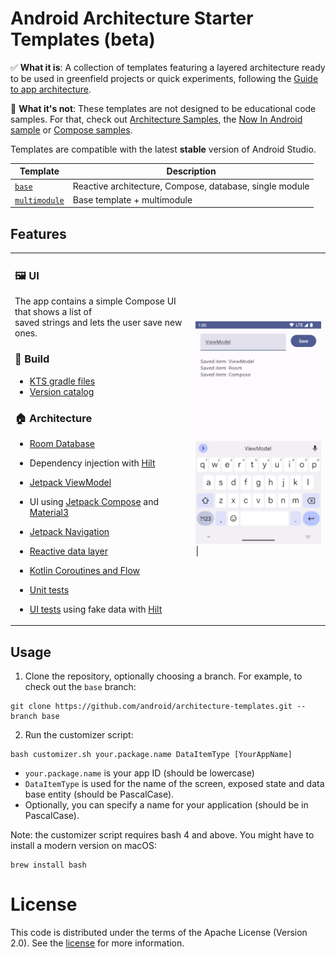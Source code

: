 Android Architecture Starter Templates (beta)
==================

✅ **What it is**: A collection of templates featuring a layered architecture ready to be used in greenfield projects
or quick experiments, following the [Guide to app architecture](https://developer.android.com/topic/architecture).

🙅 **What it's not**: These templates are not designed to be educational code samples. For that, check out [Architecture Samples](https://github.com/android/architecture-samples), the [Now In Android sample](https://github.com/android/nowinandroid) or [Compose samples](https://github.com/android/compose-samples).

Templates are compatible with the latest **stable** version of Android Studio.

| Template  | Description |
| ------------- | ------------- |
| [`base`](https://github.com/android/architecture-templates/tree/base)  | Reactive architecture, Compose, database, single module  |
| [`multimodule`](https://github.com/android/architecture-templates/tree/multimodule)  | Base template + multimodule  |

## Features

<table>
  <tr>
    <td>
      
### 🖼️ UI
      
The app contains a simple Compose UI that shows a list of <br>
saved strings and lets the user save new ones.<br>
      
### 🧱 Build

* [KTS gradle files](https://docs.gradle.org/current/userguide/kotlin_dsl.html)
* [Version catalog](https://docs.gradle.org/current/userguide/platforms.html)

### 🏠 Architecture

* [Room Database](https://developer.android.com/training/data-storage/room)
* Dependency injection with [Hilt](https://developer.android.com/training/dependency-injection/hilt-android)
* [Jetpack ViewModel](https://developer.android.com/topic/libraries/architecture/viewmodel)
* UI using [Jetpack Compose](https://developer.android.com/jetpack/compose) and
[Material3](https://developer.android.com/jetpack/androidx/releases/compose-material3)
* [Jetpack Navigation](https://developer.android.com/jetpack/compose/navigation)
* [Reactive data layer](https://developer.android.com/topic/architecture/data-layer)
* [Kotlin Coroutines and Flow](https://developer.android.com/kotlin/coroutines)
* [Unit tests](https://developer.android.com/training/testing/local-tests)
* [UI tests](https://developer.android.com/jetpack/compose/testing) using fake data with
[Hilt](https://developer.android.com/training/dependency-injection/hilt-testing)
      
    </td><td> <img src="screenshot.png" alt="App screenshot" width="320" />  |
    </td></tr></table

## Usage

1. Clone the repository, optionally choosing a branch. For example, to check out the `base` branch:

```
git clone https://github.com/android/architecture-templates.git --branch base
```

2. Run the customizer script:

```
bash customizer.sh your.package.name DataItemType [YourAppName]
```

* `your.package.name` is your app ID (should be lowercase)
* `DataItemType` is used for the name of the screen, exposed state and data base entity
(should be PascalCase).
* Optionally, you can specify a name for your application (should be in PascalCase).

Note: the customizer script requires bash 4 and above. You might have to install a modern version
on macOS:

```
brew install bash
```

# License

This code is distributed under the terms of the Apache License (Version 2.0). See the
[license](LICENSE) for more information.

